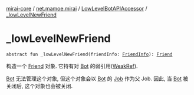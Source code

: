 [mirai-core](../../index.md) / [net.mamoe.mirai](../index.md) / [LowLevelBotAPIAccessor](index.md) / [_lowLevelNewFriend](./_low-level-new-friend.md)

# _lowLevelNewFriend

`abstract fun _lowLevelNewFriend(friendInfo: `[`FriendInfo`](../../net.mamoe.mirai.data/-friend-info/index.md)`): `[`Friend`](../../net.mamoe.mirai.contact/-friend/index.md)

构造一个 [Friend](../../net.mamoe.mirai.contact/-friend/index.md) 对象. 它持有对 [Bot](../-bot/index.md) 的弱引用([WeakRef](../../net.mamoe.mirai.utils/-weak-ref/index.md)).

[Bot](../-bot/index.md) 无法管理这个对象, 但这个对象会以 [Bot](../-bot/index.md) 的 [Job](#) 作为父 Job.
因此, 当 [Bot](../-bot/index.md) 被关闭后, 这个对象也会被关闭.


